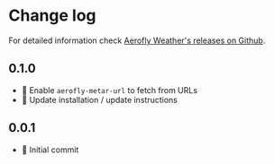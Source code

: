 Change log
==========

For detailed information check [Aerofly Weather's releases on Github](https://github.com/fboes/aerofly-weather/releases).

0.1.0
-----

* :gift: Enable `aerofly-metar-url` to fetch from URLs
* :gift: Update installation / update instructions

0.0.1
-----

* :gift: Initial commit
